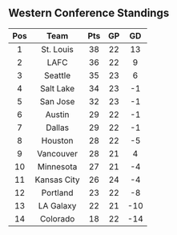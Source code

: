 ## Western Conference Standings
Pos|Team|Pts|GP|GD
:-:|:-:|:-:|:-:|:-:
1|St. Louis|38|22|13|
2|LAFC|36|22|9|
3|Seattle|35|23|6|
4|Salt Lake|34|23|-1|
5|San Jose|32|23|-1|
6|Austin|29|22|-1|
7|Dallas|29|22|-1|
8|Houston|28|22|-5|
9|Vancouver|28|21|4|
10|Minnesota|27|21|-4|
11|Kansas City|26|24|-4|
12|Portland|23|22|-8|
13|LA Galaxy|22|21|-10|
14|Colorado|18|22|-14|
